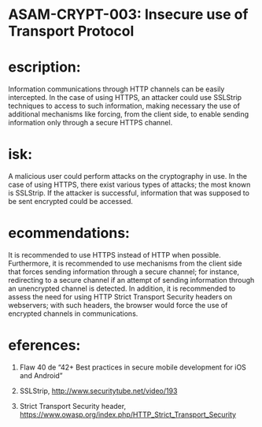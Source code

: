 
# ASAM-CRYPT-003: Insecure use of Transport Protocol

#  escription:
Information communications through HTTP channels can be easily intercepted. In the case of using HTTPS, an attacker could use SSLStrip techniques to access to such information, making necessary the use of additional mechanisms like forcing, from the client side, to enable sending information only through a secure HTTPS channel.

#  isk:
A malicious user could perform attacks on the cryptography in use. In the case of using HTTPS, there exist various types of attacks; the most known is SSLStrip. If the attacker is successful, information that was supposed to be sent encrypted could be accessed.

#  ecommendations:
It is recommended to use HTTPS instead of HTTP when possible. Furthermore, it is recommended to use mechanisms from the client side that forces sending information through a secure channel; for instance, redirecting to a secure channel if an attempt of sending information through an unencrypted channel is detected. In addition, it is recommended to assess the need for using HTTP Strict Transport Security headers on webservers; with such headers, the browser would force the use of encrypted channels in communications.
 

#  eferences:
1. Flaw 40 de “42+ Best practices in secure mobile development for iOS and Android”

2. SSLStrip, http://www.securitytube.net/video/193

3. Strict Transport Security header, https://www.owasp.org/index.php/HTTP_Strict_Transport_Security
